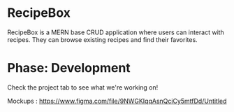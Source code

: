 # RecipeBox

RecipeBox is a MERN base CRUD application where users can interact with recipes. They can browse existing recipes and find their favorites. 

# Phase: Development

Check the project tab to see what we're working on!

Mockups : https://www.figma.com/file/9NWGKIqqAsnQciCy5mtfDd/Untitled
